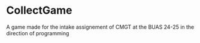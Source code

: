 # CollectGame
A game made for the intake assignement of CMGT at the BUAS 24-25 in the direction of programming
